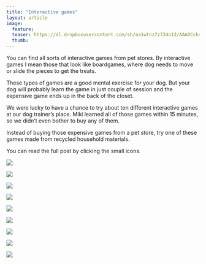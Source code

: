 ```yaml
---
title: "Interactive games"
layout: article
image:
  feature:
  teaser: https://dl.dropboxusercontent.com/sh/ea1wtnz7z734o12/AAAOCch4RQDxUSbubex0Jy8Ra/aktivointi/paperikuplat/DS04272_-245px.jpg
  thumb:
---
```


You can find all sorts of interactive games from pet stores. By interactive games I mean those that look like boardgames, where dog needs to move or slide the pieces to get the treats.

These types of games are a good mental exercise for your dog. But your dog will probably learn the game in just couple of session and the expensive game ends up in the back of the closet.
 
We were lucky to have a chance to try about ten different interactive games at our dog trainer’s place. Miki learned all of those games within 15 minutes, so we didn’t even bother to buy any of them.

Instead of buying those expensive games from a pet store, try one of these games made from recycled household materials.

You can read the full post by clicking the small icons.

[![](https://dl.dropboxusercontent.com/sh/ea1wtnz7z734o12/AADfUNIAHfQ_ifzW8z_qPieua/aktivointi/flippailu/DS060441-245px.jpg)](http://minimuutti.com/en/activation/flippin-it/)

[![](https://dl.dropboxusercontent.com/sh/ea1wtnz7z734o12/AACQK2mvYzaxqwZfMqqjIxwYa/aktivointi/kiekon-pyoritys/DSC57855-245px.jpg)](http://minimuutti.com/en/activation/spin-the-disk/)

[![](https://dl.dropboxusercontent.com/sh/ea1wtnz7z734o12/AAAq1zh9M8OuYs6Bh34ygcDqa/aktivointi/koydenveto/DSC55402-245px.jpg)](http://minimuutti.com/en/activation/tug-of-war/)

[![](https://dl.dropboxusercontent.com/sh/ea1wtnz7z734o12/AADI4P-kdkEBcMd9BPC0Z5fda/aktivointi/kurkkaa-koloon/DSC34707-245px.jpg)](http://minimuutti.com/en/activation/peek-a-hole/)

[![](https://dl.dropboxusercontent.com/sh/ea1wtnz7z734o12/AAB4zH1IfQTacQ8w7iielcHma/aktivointi/levysoittimet/DSC54548-245px.jpg)](http://minimuutti.com/en/activation/turntables/)

[![](https://dl.dropboxusercontent.com/sh/ea1wtnz7z734o12/AAAAPAVsXTgt2TELJBYBWlVwa/aktivointi/muki-tuubissa/DSC56649-245px.jpg)](http://minimuutti.com/en/activation/cup-in-the-tube/)

[![](https://dl.dropboxusercontent.com/sh/ea1wtnz7z734o12/AAAOCch4RQDxUSbubex0Jy8Ra/aktivointi/paperikuplat/DS04272_-245px.jpg)](http://minimuutti.com/en/activation/reversed-muffin-tray/)

[![](https://dl.dropboxusercontent.com/sh/ea1wtnz7z734o12/AABqKBQyizl5fWo0UqaQTn7Ra/aktivointi/putoilevat-namit/DSC51366-245px.jpg)](http://minimuutti.com/en/activation/falling-treats/)

[![](https://dl.dropboxusercontent.com/sh/ea1wtnz7z734o12/AACJHl-lgHbDCrXxK4Sb3W_ha/aktivointi/onginta/DS15029-245px.jpg)](http://minimuutti.com/en/activation/gone-fishin/)
